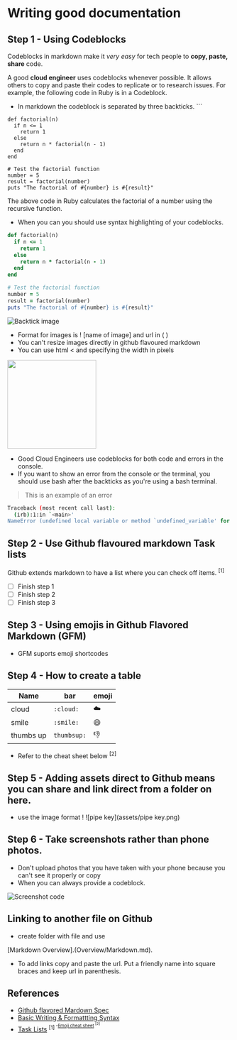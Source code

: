 # Writing good documentation 

## Step 1 - Using Codeblocks

Codeblocks in markdown make it *very easy* for tech people to **copy, paste, share** code. 

A good __cloud engineer__ uses codeblocks whenever possible. It allows others to copy and paste their codes to replicate or to research issues. For example, the following code in Ruby is in a Codeblock. 

- In markdown the codeblock is separated by three backticks. ```

```
def factorial(n)
  if n <= 1
    return 1
  else
    return n * factorial(n - 1)
  end
end

# Test the factorial function
number = 5
result = factorial(number)
puts "The factorial of #{number} is #{result}"
```
The above code in Ruby calculates the factorial of a number using the recursive function. 

- When you can you should use syntax highlighting of your codeblocks.

```ruby
def factorial(n)
  if n <= 1
    return 1
  else
    return n * factorial(n - 1)
  end
end

# Test the factorial function
number = 5
result = factorial(number)
puts "The factorial of #{number} is #{result}"
```

![Backtick image](https://github.com/IntheLoops/github-docs/assets/145233629/d2b12a72-5a9d-4fab-8c24-55288f6444ec)

- Format for images is ! [name of image] and url in ( ) 
- You can't resize images directly in github flavoured markdown 
- You can use html < and specifying the width in pixels 
<img width="200px" src="https://github.com/IntheLoops/github-docs/assets/145233629/d2b12a72-5a9d-4fab-8c24-55288f6444ec" />

- Good Cloud Engineers use codeblocks for both code and errors in the console.
- If you want to show an error from the console or the terminal, you should use bash after the backticks as you're using a bash terminal.
> This is an example of an error 

```bash
Traceback (most recent call last):
  (irb):1:in `<main>'
NameError (undefined local variable or method `undefined_variable' for main:Object)
```

## Step 2 - Use Github flavoured markdown Task lists 

Github extends markdown to have a list where you can check off items. <sup>[1]<sup/>

- [ ] Finish step 1
- [ ] Finish step 2
- [ ] Finish step 3

## Step 3 - Using emojis in Github Flavored Markdown (GFM) 
- GFM suports emoji shortcodes
  
## Step 4 - How to create a table 
| Name | bar | emoji |
| --- | --- | --- |
| cloud | `:cloud:` | ☁️
| smile | `:smile:` | 😄
| thumbs up | `thumbsup:` | 👎
- Refer to the cheat sheet below <sup>[2]<sup/>

## Step 5 - Adding assets direct to Github means you can share and link direct from a folder on here. 
- use the image format ! []()
![pipe key](assets/pipe key.png)

## Step 6 - Take screenshots rather than phone photos. 
- Don't upload photos that you have taken with your phone because you can't see it properly or copy
- When you can always provide a codeblock. 

![Screenshot code ](https://github.com/IntheLoops/github-docs/assets/145233629/d51192e5-75f6-44fe-a347-aa97d6543862)

## Linking to another file on Github 
- create folder with file and use []()

[Markdown Overview].(Overview/Markdown.md).

- To add links copy and paste the url. Put a friendly name into square braces and keep url in parenthesis.
  
## References

- [Github flavored Mardown Spec](https://github.github.com/gfm/)
- [Basic Writing & Formattting Syntax](https://docs.github.com/en/get-started/writing-on-github/getting-started-with-writing-and-formatting-on-github/basic-writing-and-formatting-syntax)
- [Task Lists](https://docs.github.com/en/get-started/writing-on-github/getting-started-with-writing-and-formatting-on-github/basic-writing-and-formatting-syntax#task-lists) <sup>[1]<sup/>
-[Emoji cheat sheet](https://www.webfx.com/tools/emoji-cheat-sheet/) <sup>[2]<sup/>



